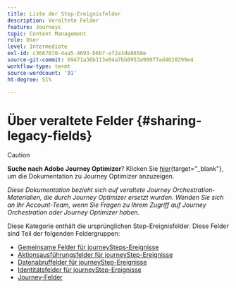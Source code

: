 ```yaml
---
title: Liste der Step-Ereignisfelder
description: Veraltete Felder
feature: Journeys
topic: Content Management
role: User
level: Intermediate
exl-id: c3667870-4aa5-4693-b6b7-ef2a3de8658e
source-git-commit: 69471a36b113e04a7bb0953a90977ad4020299e4
workflow-type: tm+mt
source-wordcount: '91'
ht-degree: 51%

---
```


# Über veraltete Felder {#sharing-legacy-fields}


>[!CAUTION]
>
>**Suche nach Adobe Journey Optimizer**? Klicken Sie [hier](https://experienceleague.adobe.com/de/docs/journey-optimizer/using/ajo-home){target="_blank"}, um die Dokumentation zu Journey Optimizer anzuzeigen.
>
>
>_Diese Dokumentation bezieht sich auf veraltete Journey Orchestration-Materialien, die durch Journey Optimizer ersetzt wurden. Wenden Sie sich an Ihr Account-Team, wenn Sie Fragen zu Ihrem Zugriff auf Journey Orchestration oder Journey Optimizer haben._


Diese Kategorie enthält die ursprünglichen Step-Ereignisfelder. Diese Felder sind Teil der folgenden Feldergruppen:

* [Gemeinsame Felder für journeySteps-Ereignisse](../building-journeys/sharing-common-fields.md)
* [Aktionsausführungsfelder für journeyStep-Ereignisse](../building-journeys/sharing-execution-fields.md)
* [Datenabruffelder für journeyStep-Ereignisse](../building-journeys/sharing-fetch-fields.md)
* [Identitätsfelder für journeyStep-Ereignisse](../building-journeys/sharing-identity-fields.md)
* [Journey-Felder](../building-journeys/sharing-journey-fields.md)

